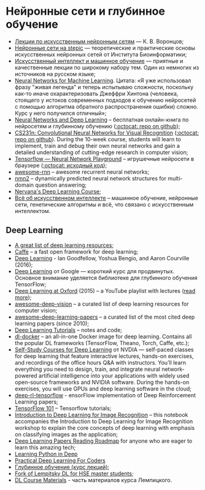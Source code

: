 # Нейронные сети и глубинное обучение


* [Лекции по искусственным нейронным сетям](http://www.ccas.ru/voron/download/NeuralNets.pdf) — К. В. Воронцов;
* [Нейронные сети на stepic](https://stepic.org/s/eg4Xe6Ry) — теоретические и практические основы искусственных нейронных сетей от Института Биоинформатики;
* [Искусственный интеллект и машинное обучение](https://ulearn.azurewebsites.net/Course/AIML/) — приятные и качественные лекции по широкому набору тем. Один из немногих из источников на русском языке;
* [Neural Networks for Machine Learning](https://www.coursera.org/course/neuralnets). Цитата: «Я уже использовал фразу "живая легенда" и теперь испытываю сложности, поскольку как-то иначе охарактеризовать Джеффри Хинтона (человека, стоящего у истоков современных подходов к обучению нейросетей с помощью алгоритма обратного распространения ошибки) сложно. Курс у него получился отличный»;
* [Neural Networks and Deep Learning](http://neuralnetworksanddeeplearning.com/index.html) – бесплатная онлайн-книга по нейросетям и глубинному обучению ([:octocat: repo on github](https://github.com/mnielsen/neural-networks-and-deep-learning));
* [CS231n: Convolutional Neural Networks for Visual Recognition](http://vision.stanford.edu/teaching/cs231n/) ([:octocat: repo on github](https://github.com/cs231n)). During the 10-week course, students will learn to implement, train and debug their own neural networks and gain a detailed understanding of cutting-edge research in computer vision;
* [Tensorflow — Neural Network Playground](http://playground.tensorflow.org/) – игрушечные нейросети в браузере ([:octocat: исходный код](https://github.com/tensorflow/playground));
* [awesome-rnn](https://github.com/kjw0612/awesome-rnn) – awesome recurrent neural networks;
* [nmn2](https://github.com/jacobandreas/nmn2) – dynamically predicted neural network structures for multi-domain question answering;
* [Nervana's Deep Learning Course](https://www.nervanasys.com/deep-learning-tutorials/);
* [Всё об искусственном интеллекте](https://ai-science.ru/) – машинное обучение, нейронные сети, генетические алгоритмы и всё, что связано с искусственным интеллектом.

## Deep Learning

* [A great list of deep learning resources](https://omtcyfz.github.io/2016/08/29/Deep-Learning-Resources.html);
* [Caffe](https://github.com/weiliu89/caffe) – a fast open framework for deep learning;
* [Deep Learning](http://www.deeplearningbook.org) - Ian Goodfellow, Yoshua Bengio, and Aaron Courville (2016);
* [Deep Learning](https://www.udacity.com/course/deep-learning--ud730) от Google — короткий курс для продвинутых. Основное внимание уделяется библиотеке для глубинного обучения TensorFlow;
* [Deep Learning at Oxford](https://www.youtube.com/playlist?list=PLE6Wd9FR--EfW8dtjAuPoTuPcqmOV53Fu) (2015) – a YouTube playlist with lectures ([read more](http://www.cs.ox.ac.uk/teaching/courses/2014-2015/ml/));
* [awesome-deep-vision](https://github.com/kjw0612/awesome-deep-vision) – a curated list of deep learning resources for computer vision;
* [awesome-deep-learning-papers](https://github.com/terryum/awesome-deep-learning-papers) – a curated list of the most cited deep learning papers (since 2010); 
* [Deep Learning Tutorials](https://github.com/subokita/DeepLearningTutorials) – notes and code;
* [dl-docker](https://github.com/saiprashanths/dl-docker) – an all-in-one Docker image for deep learning. Contains all the popular DL frameworks (TensorFlow, Theano, Torch, Caffe, etc.);
* [Self-Study Courses for Deep Learning](https://developer.nvidia.com/deep-learning-courses) от NVDIA — self-paced classes for deep learning that feature interactive lectures, hands-on exercises, and recordings of the office hours Q&A with instructors. You’ll learn everything you need to design, train, and integrate neural network-powered artificial intelligence into your applications with widely used open-source frameworks and NVIDIA software. During the hands-on exercises, you will use GPUs and deep learning software in the cloud;
* [deep-rl-tensorflow](https://github.com/carpedm20/deep-rl-tensorflow) - ensorFlow implementation of Deep Reinforcement Learning papers;
* [TensorFlow 101](https://github.com/sjchoi86/Tensorflow-101) – Tensorflow tutorials;
* [Introduction to Deep Learning for Image Recognition](https://github.com/rouseguy/scipyUS2016_dl-image) – this notebook accompanies the Introduction to Deep Learning for Image Recognition workshop to explain the core concepts of deep learning with emphasis on classifying images as the application;
* [Deep Learning Papers Reading Roadmap](https://github.com/songrotek/Deep-Learning-Papers-Reading-Roadmap) for anyone who are eager to learn this amazing tech;
* [Learning Python in Deep](https://www.youtube.com/watch?v=jqo1fPEJwDw&list=PLbW_am_GRTo1vIxMK4jUc9ZLvW-P6QL6N)
* [Practical Deep Learning For Coders](http://course.fast.ai)
* [Глубинное обучение (курс лекций)](http://www.machinelearning.ru/wiki/index.php?title=Dl);
* [Fork of Lempitsky DL for HSE master students](https://github.com/yandexdataschool/HSE_deeplearning);
* [DL Course Materials](https://github.com/ddtm/dl-course) - часть материалов курса Лемпицкого.

